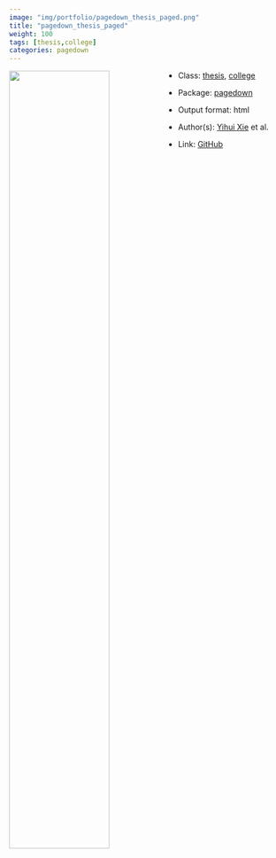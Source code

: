 ```yaml
---
image: "img/portfolio/pagedown_thesis_paged.png"
title: "pagedown_thesis_paged"
weight: 100
tags: [thesis,college]
categories: pagedown
---
```




<!--more-->

<p><a href="../../img/portfolio/pagedown_thesis_paged.png"><img class = "jf-image-shadow" src="../../img/portfolio/pagedown_thesis_paged.png" width="60%"  align="left"></a></p>

- Class: [thesis](../../tags/thesis), [college](../../tags/college)
- Package: [pagedown](pagedown)
- Output format: html

- Author(s): [Yihui Xie](https://yihui.org/) et al.
- Link: [GitHub](https://github.com/rstudio/pagedown)


